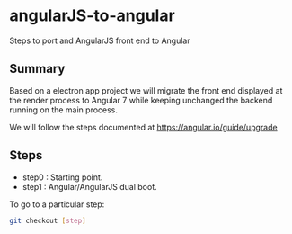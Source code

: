 # angularJS-to-angular
Steps to port and AngularJS front end to Angular

## Summary

Based on a electron app project we will migrate the front end displayed at the render process to Angular 7 while keeping unchanged the backend running on the main process.

We will follow the steps documented at https://angular.io/guide/upgrade

## Steps

* step0  : Starting point.
* step1  : Angular/AngularJS dual boot.

To go to a particular step:

```sh
git checkout [step]
```
